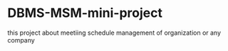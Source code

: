 # DBMS-MSM-mini-project
this project about meetiing schedule management of organization or any company
